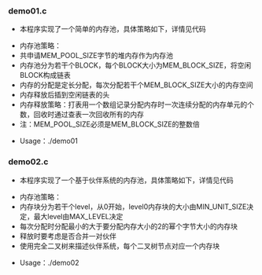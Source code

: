 ### demo01.c
- 本程序实现了一个简单的内存池，具体策略如下，详情见代码
 * 内存池策略：
 * 共申请MEM_POOL_SIZE字节的堆内存作为内存池
 * 内存池分为若干个BLOCK，每个BLOCK大小为MEM_BLOCK_SIZE，将空闲BLOCK构成链表
 * 内存的分配是定长分配，每次分配若干个MEM_BLOCK_SIZE大小的内存空间
 * 内存释放后插到空闲链表的头
 * 内存释放策略：打表用一个数组记录分配内存时一次连续分配的内存单元的个数，回收时通过查表一次回收所有的内存
 * 注：MEM_POOL_SIZE必须是MEM_BLOCK_SIZE的整数倍
- Usage：./demo01

### demo02.c
- 本程序实现了一个基于伙伴系统的内存池，具体策略如下，详情见代码
 * 内存池策略：
 * 内存块分为若干个level，从0开始，level0内存块的大小由MIN_UNIT_SIZE决定，最大level由MAX_LEVEL决定
 * 每次分配时分配最小的大于要分配内存大小的2的幂个字节大小的内存块
 * 释放时要考虑是否合并一对伙伴
 * 使用完全二叉树来描述伙伴系统，每个二叉树节点对应一个内存块
- Usage：./demo02
